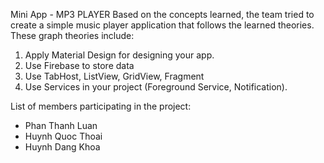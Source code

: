 Mini App - MP3 PLAYER
Based on the concepts learned, the team tried to create a simple music player application that follows the learned theories. These graph theories include:
1) Apply Material Design for designing your app.
2) Use Firebase to store data
3) Use TabHost, ListView, GridView, Fragment
4) Use Services in your project (Foreground Service, Notification).

List of members participating in the project:
- Phan Thanh Luan
- Huynh Quoc Thoai
- Huynh Dang Khoa
